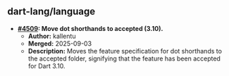 ## dart-lang/language

- **[#4509](https://github.com/dart-lang/language/pull/4509): Move dot shorthands to accepted (3.10).**
  - **Author:** kallentu
  - **Merged:** 2025-09-03
  - **Description:** Moves the feature specification for dot shorthands to the accepted folder, signifying that the feature has been accepted for Dart 3.10.
